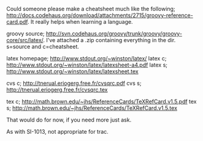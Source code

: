 Could someone please make a cheatsheet much like the following; http://docs.codehaus.org/download/attachments/2715/groovy-reference-card.pdf.  It really helps when learning a language.

groovy source; http://svn.codehaus.org/groovy/trunk/groovy/groovy-core/src/latex/.  I've attached a .zip containing everything in the dir.  s=source and c=cheatsheet.

latex homepage; http://www.stdout.org/~winston/latex/
latex c; http://www.stdout.org/~winston/latex/latexsheet-a4.pdf
latex s; http://www.stdout.org/~winston/latex/latexsheet.tex

cvs c; http://tnerual.eriogerg.free.fr/cvsqrc.pdf
cvs s; http://tnerual.eriogerg.free.fr/cvsqrc.tex

tex c; http://math.brown.edu/~jhs/ReferenceCards/TeXRefCard.v1.5.pdf
tex s; http://math.brown.edu/~jhs/ReferenceCards/TeXRefCard.v1.5.tex

That would do for now, if you need more just ask.

As with SI-1013, not appropriate for trac.

